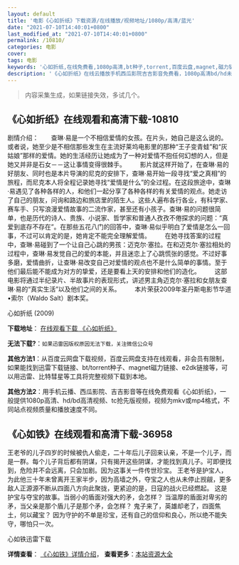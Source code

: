 ```yaml
---
layout: default
title: '电影《心如折纸》下载资源/在线播放/视频地址/1080p/高清/蓝光'
date: "2021-07-10T14:40:01+0800"
last_modified_at: "2021-07-10T14:40:01+0800"
permalink: /10810/
categories: 电影
cover:
tags: 电影
keywords: '心如折纸,在线免费看,1080p高清,bt种子,torrent,百度云盘,magnet,磁力链,迅雷下载资源'
description: '《心如折纸》在线云播放手机西瓜影院吉吉影音免费看，1080p高清bd/hd未删减完整版和tc抢先枪版，mkv/mp4格式，附带bt/torrent种子、magnet/磁力链、百度云盘、网盘资源迅雷下载链接'
---
```


>内容采集生成，如果链接失效，多试几个。


## 《心如折纸》在线观看和高清下载-10810

剧情介绍：　　查琳·易是一个不相信爱情的女孩。在片头，她自己是这么说的。或者说，她至少是不相信那些发生在主流好莱坞电影里的那种“王子变青蛙”和“灰姑娘”那样的爱情。她的生活经历让她成为了一种对爱情不抱任何幻想的人，但是她又并非是石女－－这让事情变得很棘手。 　　影片就这样开始了，在查琳·易的好朋友、同时也是本片导演的尼克的安排下，查琳·易开始一段寻找“爱之真相”的旅程，而尼克本人将全程记录她寻找“爱情是什么”的全过程。在这段旅途中，查琳·易遇见了各种各样的人，和他们一起分享了各种各样的有关爱情的观点。她走访了自己的朋友，问询和路边和旅店里的陌生人。这些人遍布各行各业，有科学家、赛车手、只写浪漫爱情故事的二流作家，甚至还有小孩子。查琳·易的问题很简单，也是历代的诗人、贵族、小说家、哲学家和普通人孜孜不倦探求的问题：“真爱到底存不存在”。在那些五花八门的回答中，查琳·易似乎明白了爱情是怎么一回事，不过可以肯定的是，她肯定不能完全理解爱情。 　　在她寻找答案的过程中，查琳·易碰到了一个让自己心跳的男孩：迈克尔·塞拉。在和迈克尔·塞拉相处的过程中，查琳·易发觉自己的爱的本能，并且迷恋上了心跳慌张的感觉。不过好事多磨，爱情曲折，让查琳·易改变自己对爱情的观点也不是什么简单的事情。至于他们最后能不能成为对方的挚爱，还是要看上天的安排和他们的造化。 　　这部电影将通过半纪录片、半故事片的表现形式，讲述男主角迈克尔·塞拉和女朋友查琳·易的“真实生活”以及他们之间的关系。 　　本片荣获2009年圣丹斯电影节华道•索尔（Waldo Salt）剧本奖。


心如折纸 (2009)

**下载地址**： [在线观看下载 《心如折纸》](https://www.btbtdy.me/btdy/dy8137.html) 


**无法下载?**：`如果迅雷因版权原因无法下载，关注微信公众号 `

**其他方法1**：从百度云网盘下载视频，百度云网盘支持在线观看，非会员有限制，如果能找到迅雷下载链接、bt/torrent种子、magnet磁力链接、e2dk链接等，可以用迅雷、比特彗星等工具将完整视频下载到本地。

**其他方法2**：用手机云播、西瓜影院、吉吉影音等在线免费观看《心如折纸》，一般提供1080p高清、hd/bd高清视频、tc抢先版视频，视频为mkv或mp4格式，不同站点视频质量和播放速度不同。


## 《心如铁》在线观看和高清下载-36958

王老爷的儿子四岁的时候被仇人偷走，二十年后儿子回来认亲，不是一个儿子，而是一群。每个儿子背后都有阴谋，只有揭开这些阴谋，才能找到真儿子。可即便找到，危险并不会远离，只会加剧。因为这事关一件传世珍宝。 王老爷是护宝人，为此他三十年未曾离开王家半步，因为高墙之外，夺宝之人也从未停止觊觎，更多敌人正源源不断从四面八方向此聚拢，更紧迫的是，日寇的战火已经燃起。 这是护宝与夺宝的故事。当弱小的盾面对强大的矛，会怎样？ 当温厚的盾面对卑劣的矛，当父亲是那个盾儿子是那个矛，会怎样？ 鬼子来了，英雄却老了，四面焦土，何以藏宝？ 因为守护的不单是珍宝，还有自己的信仰和良心，所以绝不能失守，哪怕只一次。


心如铁迅雷下载

**详情查看**： [《心如铁》详情介绍](/movie/36958/)， **查看更多**：[本站资源大全](/movie/t/all/)

